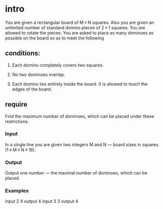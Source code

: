 # intro

You are given a rectangular board of M × N squares. Also you are given an unlimited number of standard domino pieces of 2 × 1 squares. You are allowed to rotate the pieces. You are asked to place as many dominoes as possible on the board so as to meet the following 

## conditions:

1. Each domino completely covers two squares.

2. No two dominoes overlap.

3. Each domino lies entirely inside the board. It is allowed to touch the edges of the board.


## require 

Find the maximum number of dominoes, which can be placed under these restrictions.

### Input

In a single line you are given two integers M and N — board sizes in squares (1 ≤ M ≤ N ≤ 16).

### Output

Output one number — the maximal number of dominoes, which can be placed.

### Examples
input 
2 4
output 
4
input 
3 3
output 
4